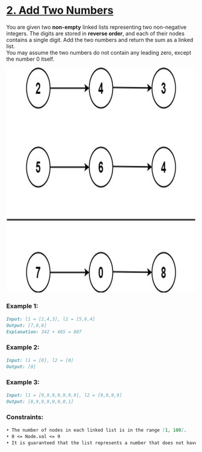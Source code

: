 # [**2. Add Two Numbers**](https://leetcode.com/problems/add-two-numbers/description/)

You are given two **non-empty** linked lists representing two non-negative integers. The digits are stored in **reverse order**, and each of their nodes contains a single digit. Add the two numbers and return the sum as a linked list.<br>
You may assume the two numbers do not contain any leading zero, except the number 0 itself.

<img src="https://raw.githubusercontent.com/leetcoin-releases/leetcode-solution/refs/heads/main/res/pin/468260693-30b4f235-6ef2-4c67-b498-0734a166c2b0.jpg" width="1580" height="600"/>

### **Example 1:**
```md
Input: l1 = [2,4,3], l2 = [5,6,4]
Output: [7,0,8]
Explanation: 342 + 465 = 807
```

### **Example 2:**
```md
Input: l1 = [0], l2 = [0]
Output: [0]
```

### **Example 3:**
```md
Input: l1 = [9,9,9,9,9,9,9], l2 = [9,9,9,9]
Output: [8,9,9,9,0,0,0,1]
```

### **Constraints:**
```md
• The number of nodes in each linked list is in the range [1, 100].
• 0 <= Node.val <= 9
• It is guaranteed that the list represents a number that does not have leading zeros.
```